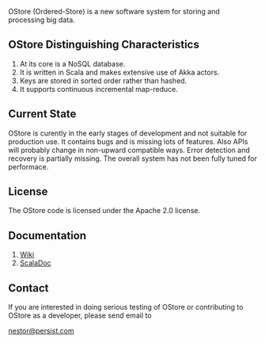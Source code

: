 OStore (Ordered-Store) is a new software system for 
storing and processing big data.

## OStore Distinguishing Characteristics
   1. At its core is a NoSQL database.
   2. It is written in Scala and makes extensive use of Akka 
      actors.
   3. Keys are stored in sorted order rather than hashed.
   4. It supports continuous incremental map-reduce.

## Current State
OStore is curently in the early stages of development and not
suitable for production use. It contains bugs and is missing lots
of features. Also APIs will probably change in
non-upward compatible ways. Error detection and recovery
is partially missing.
The overall system has not been fully tuned for performace.

## License
The OStore code is licensed under the Apache 2.0 license.

## Documentation
1. [Wiki](ostore/wiki)
1. [ScalaDoc](http://nestorpersist.github.com/ostore)

## Contact
If you are interested in doing serious testing of OStore
or contributing to OStore as a developer, please send email
to 

[nestor@persist.com](mailto:nestor@persist.com)
